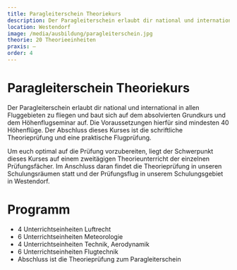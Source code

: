 ```yaml
---
title: Paragleiterschein Theoriekurs
description: Der Paragleiterschein erlaubt dir national und international in allen Fluggebieten zu fliegen und baut sich auf dem absolvierten Grundkurs und dem Höhenflugseminar auf. Die Voraussetzungen hierfür sind mindesten 40 Höhenflüge. Der Abschluss dieses Kurses ist die schriftliche Theorieprüfung und eine Praktische Flugprüfung
location: Westendorf
image: /media/ausbildung/paragleiterschein.jpg
theorie: 20 Theorieeinheiten
praxis: –
order: 4
---
```


# Paragleiterschein Theoriekurs

Der Paragleiterschein erlaubt dir national und international in allen Fluggebieten zu fliegen und baut sich auf dem absolvierten Grundkurs und dem Höhenflugseminar auf. Die Voraussetzungen hierfür sind mindesten 40 Höhenflüge. Der Abschluss dieses Kurses ist die schriftliche Theorieprüfung und eine praktische Flugprüfung.

Um euch optimal auf die Prüfung vorzubereiten, liegt der Schwerpunkt dieses Kurses auf einem zweitägigen Theorieunterricht der einzelnen Prüfungsfächer. Im Anschluss daran findet die Theorieprüfung in unseren Schulungsräumen statt und der Prüfungsflug in unserem Schulungsgebiet in Westendorf.

# Programm

- 4 Unterrichtseinheiten Luftrecht
- 6 Unterrichtseinheiten Meteorologie
- 4 Unterrichtseinheiten Technik, Aerodynamik
- 6 Unterrichtseinheiten Flugtechnik
- Abschluss ist die Theorieprüfung zum Paragleiterschein
